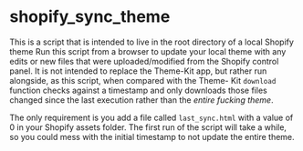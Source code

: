 # shopify_sync_theme

This is a script that is intended to live in the root directory of a local Shopify theme
Run this script from a browser to update your local theme with any edits or new files
that were uploaded/modified from the Shopify control panel. It is not intended to replace
the Theme-Kit app, but rather run alongside, as this script, when compared with the Theme-
Kit `download` function checks against a timestamp and only downloads those files changed 
since the last execution rather than the *entire fucking theme*.

The only requirement is you add a file called `last_sync.html` with a value of 0 in your
Shopify assets folder. The first run of the script will take a while, so you could mess
with the initial timestamp to not update the entire theme.

